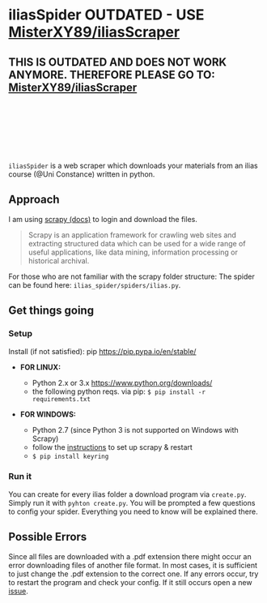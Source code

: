 
# iliasSpider OUTDATED - USE [MisterXY89/iliasScraper](https://github.com/MisterXY89/iliasScraper)

**THIS IS OUTDATED AND DOES NOT WORK ANYMORE. THEREFORE PLEASE GO TO: 
[MisterXY89/iliasScraper](https://github.com/MisterXY89/iliasScraper)**
-------------------------------------------------------------------------------------------------------
<br>
<br>
<br>

<br>
<br>
<br>


`iliasSpider` is a web scraper which downloads your materials from an ilias course (@Uni Constance) written in python. 

## Approach
I am using [scrapy (docs)](https://docs.scrapy.org/en/latest/index.html) to login and download the files. 

> Scrapy is an application framework for crawling web sites and extracting structured data which can be used for a wide range of useful applications, like data mining, information processing or historical archival.
> 

For those who are not familiar with the scrapy folder structure:
The spider can be found here: `ilias_spider/spiders/ilias.py`.

## Get things going

### Setup
Install (if not satisfied):
pip https://pip.pypa.io/en/stable/
 - **FOR LINUX:** 
	- Python 2.x or 3.x  https://www.python.org/downloads/
	 - the following python reqs. via pip:
	`$ pip install -r requirements.txt`

 -  **FOR WINDOWS:** 
	 - Python 2.7 (since Python 3 is not supported on Windows with Scrapy)
	 - follow the [instructions](https://doc.scrapy.org/en/1.1/intro/install.html#windows) to set up scrapy & restart
	 - `$ pip install keyring`

### Run it
You can create for every ilias folder a download program via `create.py`.  Simply run it with `pyhton create.py`.
You will be prompted a few questions to config your spider. Everything you need to know will be explained there.

## Possible Errors
Since all files are downloaded with a .pdf extension there might occur an error downloading files of another file format. 
In most cases, it is sufficient to just change the .pdf extension to the correct one.
If any errors occur, try to restart the program and check your config. If it still occurs open a new [issue](https://github.com/MisterXY89/iliasSpider/issues).

